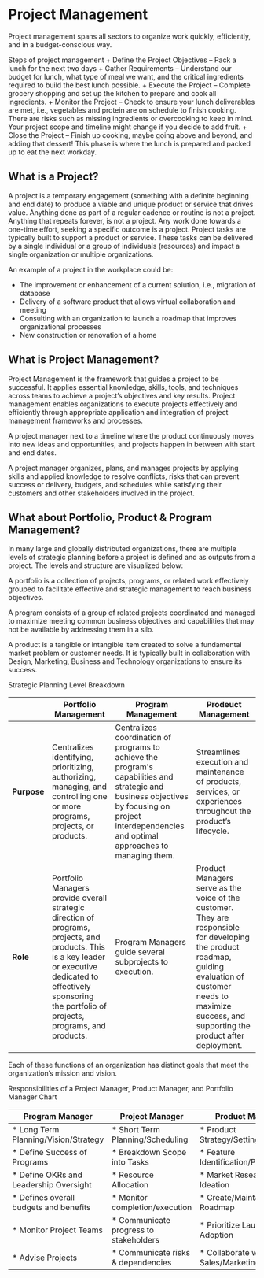 # Project Management
Project management spans all sectors to organize work quickly, efficiently, and in a budget-conscious way.

Steps of project management
    + Define the Project Objectives – Pack a lunch for the next two days
    + Gather Requirements – Understand our budget for lunch, what type of meal we want, and the critical ingredients required to build the best lunch possible.
    + Execute the Project – Complete grocery shopping and set up the kitchen to prepare and cook all ingredients.
    + Monitor the Project – Check to ensure your lunch deliverables are met, i.e., vegetables and protein are on schedule to finish cooking. There are risks such as missing ingredients or overcooking to keep in mind. Your project scope and timeline might change if you decide to add fruit.
    + Close the Project – Finish up cooking, maybe going above and beyond, and adding that dessert! This phase is where the lunch is prepared and packed up to eat the next workday.

## What is a Project?

A project is a temporary engagement (something with a definite beginning and end date) to produce a viable and unique product or service that drives value. Anything done as part of a regular cadence or routine is not a project. Anything that repeats forever, is not a project. Any work done towards a one-time effort, seeking a specific outcome is a project. Project tasks are typically built to support a product or service. These tasks can be delivered by a single individual or a group of individuals (resources) and impact a single organization or multiple organizations.

An example of a project in the workplace could be:

   + The improvement or enhancement of a current solution, i.e., migration of database
   + Delivery of a software product that allows virtual collaboration and meeting
   + Consulting with an organization to launch a roadmap that improves organizational processes
   + New construction or renovation of a home

## What is Project Management?

Project Management is the framework that guides a project to be successful. It applies essential knowledge, skills, tools, and techniques across teams to achieve a project’s objectives and key results. Project management enables organizations to execute projects effectively and efficiently through appropriate application and integration of project management frameworks and processes.

A project manager next to a timeline where the product continuously moves into new ideas and opportunities, and projects happen in between with start and end dates.

A project manager organizes, plans, and manages projects by applying skills and applied knowledge to resolve conflicts, risks that can prevent success or delivery, budgets, and schedules while satisfying their customers and other stakeholders involved in the project.

## What about Portfolio, Product & Program Management?

In many large and globally distributed organizations, there are multiple levels of strategic planning before a project is defined and as outputs from a project. The levels and structure are visualized below:

A portfolio is a collection of projects, programs, or related work effectively grouped to facilitate effective and strategic management to reach business objectives.

A program consists of a group of related projects coordinated and managed to maximize meeting common business objectives and capabilities that may not be available by addressing them in a silo.

A product is a tangible or intangible item created to solve a fundamental market problem or customer needs. It is typically built in collaboration with Design, Marketing, Business and Technology organizations to ensure its success.

Strategic Planning Level Breakdown

|   | Portfolio Management | Program Management | Prodeuct Management |
| --- | --- | --- | --- |
| **Purpose** | Centralizes identifying, prioritizing, authorizing, managing, and controlling one or more programs, projects, or products. | Centralizes coordination of programs to achieve the program's capabilities and strategic and business objectives by focusing on project interdependencies and optimal approaches to managing them. |	Streamlines execution and maintenance of products, services, or experiences throughout the product’s lifecycle. |
| **Role** | Portfolio Managers provide overall strategic direction of programs, projects, and products. This is a key leader or executive dedicated to effectively sponsoring the portfolio of projects, programs, and products. |	Program Managers guide several subprojects to execution. |	Product Managers serve as the voice of the customer. They are responsible for developing the product roadmap, guiding evaluation of customer needs to maximize success, and supporting the product after deployment. |

Each of these functions of an organization has distinct goals that meet the organization’s mission and vision.

Responsibilities of a Project Manager, Product Manager, and Portfolio Manager Chart

| Program Manager |	Project Manager |	Product Manager |
| --- | --- | --- |
| * Long Term Planning/Vision/Strategy 	| * Short Term Planning/Scheduling 	| * Product Strategy/Setting Vision |
| * Define Success of Programs 	| * Breakdown Scope into Tasks 	| * Feature Identification/Prioritization |
| * Define OKRs and Leadership Oversight 	| * Resource Allocation 	| * Market Research and Ideation |
| * Defines overall budgets and benefits 	| * Monitor completion/execution |	* Create/Maintain Roadmap |
| * Monitor Project Teams 	| * Communicate progress to stakeholders |	* Prioritize Launches and Adoption |
| * Advise Projects 	| * Communicate risks & dependencies |	* Collaborate with Sales/Marketing teams |

